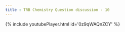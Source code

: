 ```yaml
---
title : TRB Chemistry Question discussion - 10
---
```






{% include youtubePlayer.html id='0z9qWAQnZCY' %}
